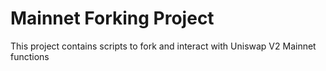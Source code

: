 # Mainnet Forking Project

This project contains scripts to fork and interact with Uniswap V2 Mainnet functions
